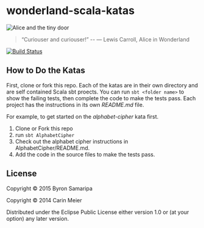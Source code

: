 # wonderland-scala-katas 

![Alice and the tiny door](/images/alicedoor.gif)

>“Curiouser and curiouser!” -- ― Lewis Carroll, Alice in Wonderland

[![Build Status](https://travis-ci.org/bsamaripa/Wonderland-Scala-Katas.svg?branch=master)](https://travis-ci.org/bsamaripa/Wonderland-Scala-Katas)

## How to Do the Katas

First, clone or fork this repo. Each of the katas are in their own directory and are self contained Scala sbt proects.  You can run `sbt <folder name>` to show the failing tests, then complete the code to make the tests pass. Each project has the instructions in its own _README.md_ file.

For example, to get started on the _alphabet-cipher_ kata first.

1. Clone or Fork this repo
2. run `sbt AlphabetCipher`
3. Check out the alphabet cipher instructions in AlphabetCipher/README.md.
4. Add the code in the source files to make the tests pass.


## License
Copyright © 2015 Byron Samaripa

Copyright © 2014 Carin Meier

Distributed under the Eclipse Public License either version 1.0 or (at your option) any later version.
